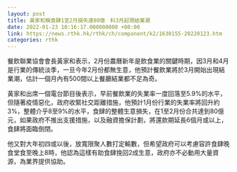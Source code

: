 ```yaml
---
layout: post
title: 黃家和稱食肆1至2月損失達80億　料3月起現結業潮
date: 2022-01-23 10:16:17.000000000 +08:00
link: https://news.rthk.hk/rthk/ch/component/k2/1630155-20220123.htm
categories: rthk
---
```


餐飲聯業協會會長黃家和表示，2月份農曆新年是飲食業的關鍵時期，因3月和4月是行業的傳統淡季，一旦今年2月份都無生意，他預計餐飲業將於3月開始出現結業潮，估計一個月內有500間以上餐廳結業都不足為奇。

黃家和出席一個電台節目後表示，早前餐飲業的失業率一度回落至5.9%的水平，但隨著疫情惡化，政府收緊社交距離措施，他預計1月份行業的失業率將回升約3%，整體介乎8至9%的水平，食肆的整體生意損失，在1至2月份合共達到80億元，如果政府不推出支援措施，以及融資擔保計劃，將還款期延長6個月或以上，食肆將面臨倒閉。

他又對大年初四或以後，放寬限聚人數打定輸數，但希望政府可以考慮容許食肆晚食堂食至晚上8時，他認為這樣有助食肆挽回2成生意，政府亦不必動用大量資源，為業界提供協助。

